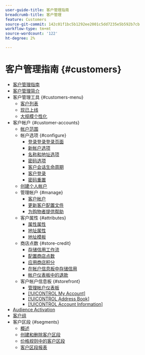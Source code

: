 ```yaml
---
user-guide-title: 客户管理指南
breadcrumb-title: 客户管理
feature: Customers
source-git-commit: 142c01f1bc5b1292ee2001c5dd7235e5b592b7cb
workflow-type: tm+mt
source-wordcount: '122'
ht-degree: 2%

---
```



# 客户管理指南 {#customers}

+ [客户管理指南](guide-overview.md)
+ [客户管理简介](customers-introduction.md)
+ 客户管理工具 {#customers-menu}
   + [客户列表](customers-all.md)
   + [现已上线](now-online.md)
   + [大规模个性化](personalize-scale.md)
+ 客户帐户 {#customer-accounts}
   + [帐户范围](customer-account-scope.md)
   + 帐户选项 {#configure}
      + [登录登录登录页面](login-landing-page.md)
      + [新帐户选项](account-options-new.md)
      + [名称和地址选项](name-address-options.md)
      + [密码选项](password-options.md)
      + [客户会话生命周期](customer-online-options.md)
      + [客户登录](customer-sign-in.md)
      + [密码重置](password-reset.md)
   + [创建个人帐户](account-create.md)
   + 管理帐户 {#manage}
      + [客户帐户](manage-account.md)
      + [更新客户配置文件](update-account.md)
      + [为购物者提供帮助](login-as-customer.md)
   + 客户属性 {#attributes}
      + [属性属性](attribute-properties.md)
      + [地址属性](address-attributes.md)
      + [地址模板](address-templates.md)
   + 商店点数 {#store-credit}
      + [存储信用工作流](store-credit.md)
      + [配置商店点数](credit-configure.md)
      + [应用商店积分](store-credit-using.md)
      + [在帐户信息板中存储信用](account-dashboard-store-credit.md)
      + [帐户仪表板中的退款](refunds-customer-account.md)
   + 客户帐户信息板 {#storefront}
      + [管理帐户仪表板](account-dashboard.md)
      + [[!UICONTROL My Account]](account-dashboard-my-account.md)
      + [[!UICONTROL Address Book]](account-dashboard-address-book.md)
      + [[!UICONTROL Account Information]](account-dashboard-account-information.md)
+ [Audience Activation](audience-activation.md)
+ [客户组](customer-groups.md)
+ 客户区段 {#segments}
   + [概述](customer-segments.md)
   + [创建和删除客户区段](customer-segment-create.md)
   + [价格规则中的客户区段](customer-segment-price-rule.md)
   + [客户区段报表](customer-segment-reports.md)
